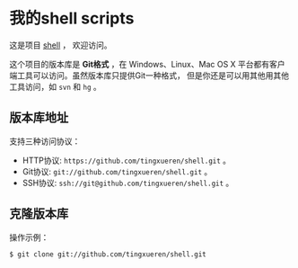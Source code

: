 # 我的shell scripts

这是项目 [shell](https://github.com/tingxueren/shell) ，
欢迎访问。

这个项目的版本库是 **Git格式** ，在 Windows、Linux、Mac OS X
平台都有客户端工具可以访问。虽然版本库只提供Git一种格式，
但是你还是可以用其他用其他工具访问，如 ``svn`` 和 ``hg`` 。

## 版本库地址

支持三种访问协议：

* HTTP协议: `https://github.com/tingxueren/shell.git` 。
* Git协议: `git://github.com/tingxueren/shell.git` 。
* SSH协议: `ssh://git@github.com/tingxueren/shell.git` 。

## 克隆版本库

操作示例：

    $ git clone git://github.com/tingxueren/shell.git
